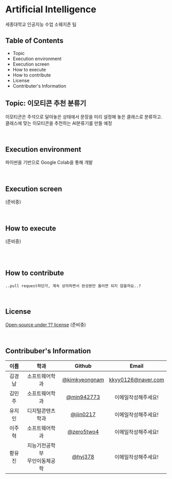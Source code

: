 # Artificial Intelligence
세종대학교 인공지능 수업 소웨지존 팀

## Table of Contents
* Topic
* Execution environment
* Execution screen
* How to execute
* How to contribute
* License
* Contributer's Information

## Topic: 이모티콘 추천 분류기
이모티콘은 주석으로 달아놓은 상태에서 문장을 미리 설정해 놓은 클래스로 분류하고.  
클래스에 맞는 이모티콘을 추천하는 AI분류기를 만들 예정

<br>

## Execution environment 
파이썬을 기반으로 Google Colab을 통해 개발

<br>

## Execution screen
(준비중)

<br>

## How to execute
(준비중)

<br>


<br>

## How to contribute
    ..pull request하던가, 계속 상의하면서 완성본만 올리면 되지 않을까요..?

<br>

## License
[Open-source under ?? license](https://tldrlegal.com/)
(준비중)

<br>

## Contribuber's Information
| 이름| 학과 | Github | Email |
|:---:|:---:|:---:|:---:|
|김경남|소프트웨어학과|[@kimkyeongnam](https://github.com/kimkyeongnam)|[kkyy0126@naver.com](kkyy0126@naver.com)|
|김민주|소프트웨어학과|[@min942773](https://github.com/min942773)|이메일작성해주세요!|
|유지인|디지털콘텐츠학과|[@jiin0217](https://github.com/jiin0217)|이메일작성해주세요!|
|이주혁|소프트웨어학과|[@zero5two4](https://github.com/zero5two4)|이메일작성해주세요!|
|황유진|지능기전공학부<br>무인이동체공학|[@hyj378](https://github.com/hyj378)|이메일작성해주세요!|
